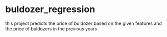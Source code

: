 # buldozer_regression
this project predicts the price of buldozer based on the given features and the price of buldozers in the previous years
